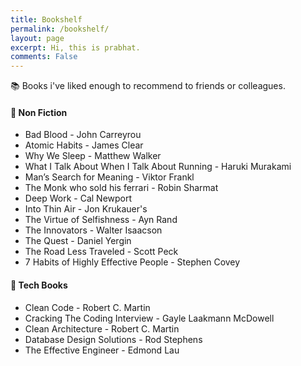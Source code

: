 ```yaml
---
title: Bookshelf
permalink: /bookshelf/
layout: page
excerpt: Hi, this is prabhat. 
comments: False
---
```


📚  Books i've liked enough to recommend to friends or colleagues.
    

#### 📘 Non Fiction 

- Bad Blood - John Carreyrou
- Atomic Habits - James Clear
- Why We Sleep - Matthew Walker
- What I Talk About When I Talk About Running - Haruki Murakami
- Man’s Search for Meaning - Viktor Frankl
- The Monk who sold his ferrari - Robin Sharmat
- Deep Work - Cal Newport
- Into Thin Air - Jon Krukauer's
- The Virtue of Selfishness - Ayn Rand
- The Innovators - Walter Isaacson
- The Quest - Daniel Yergin
- The Road Less Traveled - Scott Peck
- 7 Habits of Highly Effective People - Stephen Covey


####  📖 Tech Books
- Clean Code - Robert C. Martin
- Cracking The Coding Interview - Gayle Laakmann McDowell
- Clean Architecture - Robert C. Martin
- Database Design Solutions - Rod Stephens
- The Effective Engineer - Edmond Lau